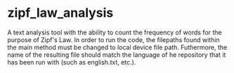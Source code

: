 # zipf_law_analysis
A text analysis tool with the ability to count the frequency of words for the purpose of Zipf's Law.
In order to run the code, the filepaths found within the main method must be changed to local device file path. 
Futhermore, the name of the resulting file should match the language of he repository that it has been run with (such as english.txt, etc.).

